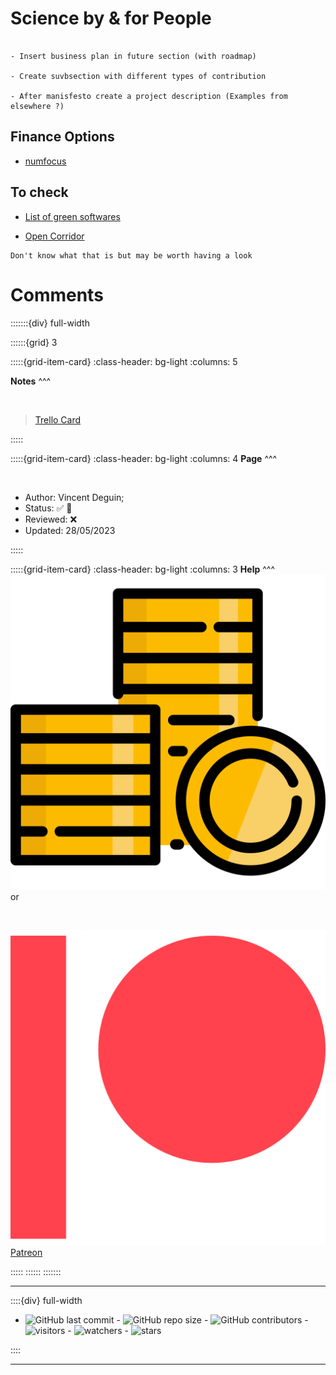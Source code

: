 # Science by & for People



```{note}

- Insert business plan in future section (with roadmap)

- Create suvbsection with different types of contribution

- After manisfesto create a project description (Examples from elsewhere ?)

```



## Finance Options

- [numfocus](https://numfocus.org/)



## To check

- [List of green softwares](https://github.com/Green-Software-Foundation/awesome-green-software)


- [Open Corridor](https://www.opencorridor.org/)

```{note}
Don't know what that is but may be worth having a look
```


# Comments



:::::::{div} full-width

::::::{grid} 3

:::::{grid-item-card}
:class-header: bg-light
:columns: 5

**Notes**
^^^

<br>

<blockquote class="trello-card"> 
  <a href="https://trello.com/c/WTiMvieA/3-intromd">Trello Card</a>
</blockquote>
<script src="https://p.trellocdn.com/embed.min.js"></script>


:::::



:::::{grid-item-card}
:class-header: bg-light
:columns: 4
**Page**
^^^

<br>

- Author:  Vincent Deguin;
- Status:  &#9989; <span class="hovertext" data-hover="To be Reviewed">🔎</span>
- Reviewed: <span class="hovertext" data-hover="Insert here who has done what">&#x274C;</span>
- Updated: 28/05/2023



   
:::::

:::::{grid-item-card}
:class-header: bg-light
:columns: 3
<span style="float: right">![flag alt >](_static/Svg_icons/coins-money-svgrepo-com.svg)</span>**Help** 
^^^

<br>

<script type='text/javascript' src='https://storage.ko-fi.com/cdn/widget/Widget_2.js'></script><script type='text/javascript'>kofiwidget2.init('Buy me a coffee', '#317315', 'O4O6EZO78');kofiwidget2.draw();</script> 

<br>
<br>

or

<br>

![flag alt >](_static/Svg_icons/patreon-svgrepo-com.svg) [Patreon](https://www.patreon.com/Science_for_the_People) 

:::::
::::::
:::::::


***

::::{div} full-width

- ![GitHub last commit](https://img.shields.io/github/last-commit/Deugz/nb-sbfp?color=green&style=plastic) - ![GitHub repo size](https://img.shields.io/github/repo-size/Deugz/nb-sbfp?color=yellow&style=plastic) - ![GitHub contributors](https://img.shields.io/github/contributors/Deugz/nb-sbfp?color=red&style=plastic) - ![visitors](https://page-views.glitch.me/badge?page_id=https://deugz.github.io/nb-sbfp/_build/html/intro.html) - ![watchers](https://img.shields.io/github/watchers/Deugz/nb-sbfp?style=social) - ![stars](https://img.shields.io/github/stars/Deugz/nb-sbfp?style=social)
      
::::


***

<script src="https://utteranc.es/client.js"
        repo="Deugz/nb-sbfp"
        issue-term="pathname"
        theme="github-light"
        crossorigin="anonymous"
        async>
</script>
